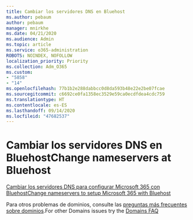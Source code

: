 ```yaml
---
title: Cambiar los servidores DNS en Bluehost
ms.author: pebaum
author: pebaum
manager: mnirkhe
ms.date: 04/21/2020
ms.audience: Admin
ms.topic: article
ms.service: o365-administration
ROBOTS: NOINDEX, NOFOLLOW
localization_priority: Priority
ms.collection: Adm_O365
ms.custom:
- "5858"
- "14"
ms.openlocfilehash: 77b1b2e288dabbcc0d8da593b48e22e2be07fcae
ms.sourcegitcommit: c6692ce0fa1358ec3529e59ca0ecdfdea4cdc759
ms.translationtype: HT
ms.contentlocale: es-ES
ms.lasthandoff: 09/14/2020
ms.locfileid: "47682537"
---
```

# <a name="change-nameservers-at-bluehost"></a><span data-ttu-id="72863-102">Cambiar los servidores DNS en Bluehost</span><span class="sxs-lookup"><span data-stu-id="72863-102">Change nameservers at Bluehost</span></span>

[<span data-ttu-id="72863-103">Cambiar los servidores DNS para configurar Microsoft 365 con Bluehost</span><span class="sxs-lookup"><span data-stu-id="72863-103">Change nameservers to setup Microsoft 365 with Bluehost</span></span>](https://docs.microsoft.com/microsoft-365/admin/dns/change-nameservers-at-bluehost?view=o365-worldwide)

<span data-ttu-id="72863-104">Para otros problemas de dominios, consulte las [preguntas más frecuentes sobre dominios](https://docs.microsoft.com/microsoft-365/admin/setup/domains-faq?view=o365-worldwide).</span><span class="sxs-lookup"><span data-stu-id="72863-104">For other Domains issues try the  [Domains FAQ](https://docs.microsoft.com/microsoft-365/admin/setup/domains-faq?view=o365-worldwide)</span></span>